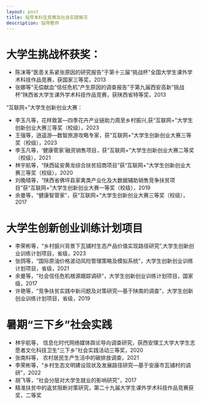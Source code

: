 ```yaml
---
layout: post
title: 指导本科生竞赛及社会实践情况
description: 指导教师
---
```




大学生挑战杯获奖：
============
- 陈沫等“医患关系紧张原因的研究报告”于第十三届“挑战杯”全国大学生课外学术科技作品竞赛，获国家三等奖，2013
- 张娜等“无偿献血“信任危机”产生原因的调查报告”于第九届西安高新“挑战杯”陕西省大学生课外学术科技作品竞赛，获陕西省特等奖，2013

“互联网+”大学生创新创业大赛：
- 李玉凡等，花样致富—四季花卉产业链助力周至乡村振兴,获“互联网+”大学生创新创业大赛三等奖（校级），2023
- 王强等，逍遥游—数智旅游攻略专家，获“互联网+”大学生创新创业大赛三等奖（校级），2023
- 李玉凡等，‘健康管家’融资销售项目，获“互联网+”大学生创新创业大赛二等奖（校级），2021
- 林宇航等，“陕西延安黄龙综合扶贫招商项目”获“互联网+”大学生创新创业大赛三等奖（校级），2020
- 刘晚晴等，“陕西省佛坪县家禽类产业化及大数据辅助销售竞争扶贫项目”获“互联网+”大学生创新创业大赛一等奖（校级），2019
- 余曼等，“健康智管家”，获“互联网+”大学生创新创业大赛三等奖（校级），2017


大学生创新创业训练计划项目
============
- 李荣彬等，“乡村振兴背景下瓦铺村生态产品价值实现路径研究”,大学生创新创业训练计划项目，省级，2023
- 张鸽等，“国际原油价格波动风险管理策略及模拟系统”，大学生创新创业训练计划项目，省级，2021
- 余曼等，“社会信任危机根源跟踪调研”，大学生创新创业训练计划项目，国家级，2017
- 许艳等，“竞争扶贫实践中新问题及对策研究—基于陕南的调查”，大学生创新创业训练计划项目，省级，2019

暑期“三下乡”社会实践
============
- 林宇航等， 信息化时代网络媒体舆论导向调查研究，获西安理工大学大学生志愿者文化科技卫生“三下乡”社会实践活动三等奖，2020
- 张南科等， 农村居民生产生活中的碳排放调查，2021
- 李荣彬等，“乡村生态文明建设现状及发展路径研究—基于安康市瓦铺村的调研”，2022
- 胡飞等，“社会分层对大学生就业的影响研究”，2017
- 精准扶贫中的返贫阻断对策研究，第二十九届大学生课外学术科技作品竞赛获奖，二等奖
